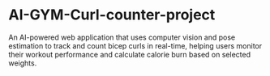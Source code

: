 # AI-GYM-Curl-counter-project
An AI-powered web application that uses computer vision and pose estimation to track and count bicep curls in real-time, helping users monitor their workout performance and calculate calorie burn based on selected weights.
